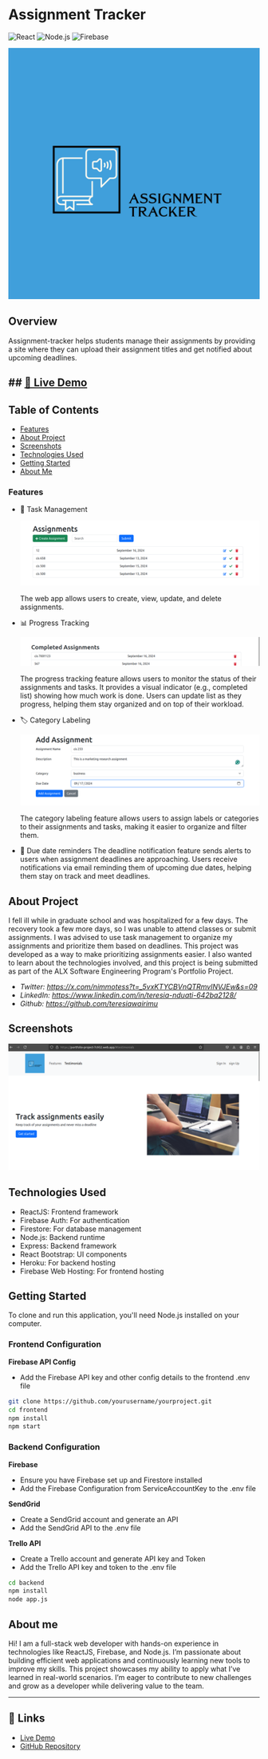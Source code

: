 # Assignment Tracker
![React](https://img.shields.io/badge/react-v18-blue)
![Node.js](https://img.shields.io/badge/node.js-v20-green)
![Firebase](https://img.shields.io/badge/firebase-v9-orange)


[![assignment-tracker](https://github.com/teresiawairimu/Assignment_Tracker/blob/main/assignment-tracker/frontend/src/assets/logo.png)](https://portfolio-project-7c952.web.app/)


## Overview

Assignment-tracker helps students manage their assignments by providing a site where they can upload their assignment titles and get notified about upcoming deadlines.


## ## [🚀 Live Demo](https://portfolio-project-7c952.web.app/)


## Table of Contents
- [Features](#features)
- [About Project](#about-project)
- [Screenshots](#screenshots)
- [Technologies Used](#technologies-used)
- [Getting Started](#getting-started)
- [About Me](#about-me)



### Features

- 📝 Task Management

  ![Task Management](https://github.com/teresiawairimu/Assignment_Tracker/blob/main/assignment-tracker/frontend/src/assets/images/task_management.png)

  The web app allows users to create, view, update, and delete assignments. 

- 📊 Progress Tracking
  
  ![Progress](https://github.com/teresiawairimu/Assignment_Tracker/blob/main/assignment-tracker/frontend/src/assets/images/progress_list.png)
  
  The progress tracking feature allows users to monitor the status of their assignments and tasks.
  It provides a visual indicator (e.g., completed list) showing how much work is done.
  Users can update list as they progress, helping them stay organized and on top of their workload.
  
- 🏷️ Category Labeling

  ![label](https://github.com/teresiawairimu/Assignment_Tracker/blob/main/assignment-tracker/frontend/src/assets/images/category.png)
  
  The category labeling feature allows users to assign labels or categories to their assignments and tasks, making it easier to organize and filter them.
  
- 📅 Due date reminders
  The deadline notification feature sends alerts to users when assignment deadlines are approaching.
  Users receive notifications via email reminding them of upcoming due dates, helping them stay on track and meet deadlines. 

## About Project

I fell ill while in graduate school and was hospitalized for a few days. The recovery took a few more days, so I was unable to attend classes or submit assignments. I was advised to use task management to organize my assignments and prioritize them based on deadlines. This project was developed as a way to make prioritizing assignments easier. I also wanted to learn about the technologies involved, and this project is being submitted as part of the ALX Software Engineering Program's Portfolio Project.

- *Twitter: https://x.com/nimmotess?t=_5vxKTYCBVnQTRmvlNVJEw&s=09*
- *LinkedIn: https://www.linkedin.com/in/teresia-nduati-642ba2128/*
- *Github: https://github.com/teresiawairimu*

## Screenshots
![Homepage](https://github.com/teresiawairimu/Assignment_Tracker/blob/main/assignment-tracker/frontend/src/assets/images/homepage.png)



## Technologies Used

- ReactJS: Frontend framework
- Firebase Auth: For authentication
- Firestore: For database management
- Node.js: Backend runtime
- Express: Backend framework
- React Bootstrap: UI components
- Heroku: For backend hosting
- Firebase Web Hosting: For frontend hosting

  
## Getting Started
  
To clone and run this application, you'll need Node.js installed on your computer.

### Frontend Configuration

**Firebase API Config**
- Add the Firebase API key and other config details to the frontend .env file

```bash
git clone https://github.com/yourusername/yourproject.git
cd frontend
npm install
npm start 
```

### Backend Configuration

**Firebase**
- Ensure you have Firebase set up and Firestore installed
- Add the Firebase Configuration from ServiceAccountKey to the .env file

**SendGrid**
- Create a SendGrid account and generate an API
- Add the SendGrid API to the .env file

**Trello API**
- Create a Trello account and generate API key and Token
- Add the Trello API key and token to the .env file

  
```bash
cd backend
npm install
node app.js
```

## About me

Hi! I am a full-stack web developer with hands-on experience in technologies like ReactJS, Firebase, and Node.js. 
I’m passionate about building efficient web applications and continuously learning new tools to improve my skills.
This project showcases my ability to apply what I’ve learned in real-world scenarios. 
I’m eager to contribute to new challenges and grow as a developer while delivering value to the team.


---
## 🔗 Links
- [Live Demo](https://portfolio-project-7c952.web.app/)
- [GitHub Repository](https://github.com/teresiawairimu/Assignment_Tracker/tree/main)













